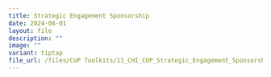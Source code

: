 ```yaml
---
title: Strategic Engagement Sponsorship
date: 2024-06-01
layout: file
description: ""
image: ""
variant: tiptap
file_url: /files/CoP Toolkits/11_CHI_COP_Strategic_Engagement_Sponsorship.pdf
---
```

